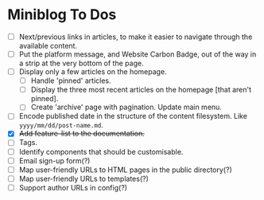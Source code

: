 # Miniblog To Dos

- [ ] Next/previous links in articles, to make it easier to navigate through the available content.
- [ ] Put the platform message, and Website Carbon Badge, out of the way in a strip at the very bottom of the page.
- [ ] Display only a few articles on the homepage.
  - [ ] Handle 'pinned' articles.
  - [ ] Display the three most recent articles on the homepage [that aren't pinned].
  - [ ] Create 'archive' page with pagination.  Update main menu.
- [ ] Encode published date in the structure of the content filesystem.  Like `yyyy/mm/dd/post-name.md`.
- [X] ~~Add feature-list to the documentation.~~
- [ ] Tags.
- [ ] Identify components that should be customisable.
- [ ] Email sign-up form(?)
- [ ] Map user-friendly URLs to HTML pages in the public directory(?)
- [ ] Map user-friendly URLs to templates(?)
- [ ] Support author URLs in config(?)
